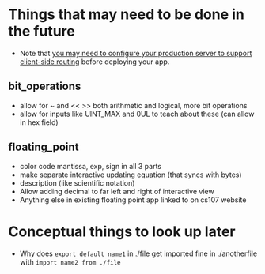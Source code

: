 
# Things that may need to be done in the future
- Note that [you may need to configure your production server to support client-side routing](#serving-apps-with-client-side-routing) before deploying your app.

## bit_operations
- allow for ~ and << >> both arithmetic and logical, more bit operations
- allow for inputs like UINT_MAX and 0UL to teach about these (can allow in hex field)

## floating_point
- color code mantissa, exp, sign in all 3 parts
- make separate interactive updating equation (that syncs with bytes)
- description (like scientific notation)
- Allow adding decimal to far left and right of interactive view
- Anything else in existing floating point app linked to on cs107 website


# Conceptual things to look up later
- Why does `export default name1` in ./file get imported fine in ./anotherfile with `import name2 from ./file`





